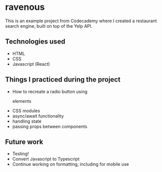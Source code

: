 # ravenous

This is an example project from Codecademy where I created a restaurant search engine, built on top of the Yelp API.

## Technologies used

- HTML
- CSS
- Javascript (React)

## Things I practiced during the project

- How to recreate a radio button using <p> elements
- CSS modules
- async/await functionality
- handling state
- passing props between components

## Future work

- Testing!
- Convert Javascript to Typescript
- Continue working on formatting, including for mobile use
